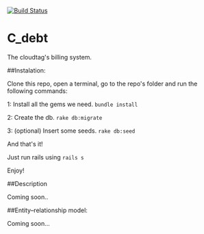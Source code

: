 [![Build Status](https://travis-ci.org/fedegratti/c_debt.svg?branch=master)](https://travis-ci.org/fedegratti/c_debt)

# C_debt
The cloudtag's billing system.

##Instalation:

Clone this repo, open a terminal, go to the repo's folder and run the following commands:

1: Install all the gems we need.
 `bundle install`

2: Create the db.
`rake db:migrate`

3: (optional) Insert some seeds.
`rake db:seed`

And that's it!

Just run rails using  `rails s`

Enjoy!

##Description

Coming soon..

##Entity–relationship model:

Coming soon...
